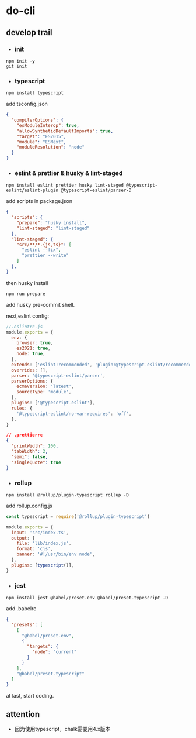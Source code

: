 # do-cli

## develop trail

- ### init 

```shell
npm init -y
git init
```

- ### typescript

```shell
npm install typescript
```

add tsconfig.json

```json
{
  "compilerOptions": {
    "esModuleInterop": true,
    "allowSyntheticDefaultImports": true,
    "target": "ES2015",
    "module": "ESNext",
    "moduleResolution": "node"
  }
}
```

- ### eslint & prettier & husky & lint-staged

```shell
npm install eslint prettier husky lint-staged @typescript-eslint/eslint-plugin @typescript-eslint/parser-D
```

add scripts in package.json

```json
{
  "scripts": {
    "prepare": "husky install",
    "lint-staged": "lint-staged"
  },
  "lint-staged": {
    "src/**/*.{js,ts}": [
      "eslint --fix",
      "prettier --write"
    ]
  },
}
```

then husky install 

```shell
npm run prepare
```

add husky pre-commit shell.

next,eslint config:

```js
//.eslintrc.js
module.exports = {
  env: {
    browser: true,
    es2021: true,
    node: true,
  },
  extends: ['eslint:recommended', 'plugin:@typescript-eslint/recommended'],
  overrides: [],
  parser: '@typescript-eslint/parser',
  parserOptions: {
    ecmaVersion: 'latest',
    sourceType: 'module',
  },
  plugins: ['@typescript-eslint'],
  rules: {
    '@typescript-eslint/no-var-requires': 'off',
  },
}
```

```json
// .prettierrc
{
  "printWidth": 100,
  "tabWidth": 2,
  "semi": false,
  "singleQuote": true
}

```

- ### rollup

```shell
npm install @rollup/plugin-typescript rollup -D
```

add rollup.config.js

```js
const typescript = require('@rollup/plugin-typescript')

module.exports = {
  input: 'src/index.ts',
  output: {
    file: 'lib/index.js',
    format: 'cjs',
    banner: '#!/usr/bin/env node',
  },
  plugins: [typescript()],
}

```

- ### jest

```shell
npm install jest @babel/preset-env @babel/preset-typescript -D
```

add .babelrc

```json
{
  "presets": [
    [
      "@babel/preset-env",
      {
        "targets": {
          "node": "current"
        }
      }
    ],
    "@babel/preset-typescript"
  ]
}

```

at last, start coding.

## attention

- 因为使用typescript，chalk需要用4.x版本